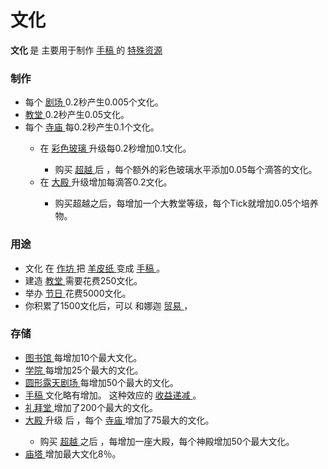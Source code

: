 # 文化
<strong>
          文化
    </strong>
        是
        主要用于制作
      <a href="#manuscript">
          手稿
      </a>
        的
    <a href="#Resources#_Special_Resources">
          特殊资源
    </a>
    
### 制作
<ul>
      <li>
        <a href="#Buildings#Amphitheatre">
        </a>
            每个
          <a href="#Buildings#Amphitheatre">
              剧场
          </a>
            0.2秒产生0.005个文化。
      </li>
      <li>
        <a href="#Buildings#Chapel">
              教堂
        </a>
            0.2秒产生0.05文化。
      </li>
      <li>
            每个
          <a href="?file=001-猫咪百科/01-建筑物/07-文化建筑#寺庙">
              寺庙
          </a>
            每0.2秒产生0.1个文化。
      </li>
      <ul>
        <li>
              在
          <a href="#Religion#Stained_Glass">
                彩色玻璃
          </a>
              升级每0.2秒增加0.1文化。
        </li>
        <ul>
          <li>
                购买
            <a href="#Religion#Transcendence">
                  超越
            </a>
                后
                ，每个额外的彩色玻璃水平添加0.05每个滴答的文化。
          </li>
        </ul>
        <li>
              在
          <a href="#Religion#Basilica">
                大殿
          </a>
              升级增加每滴答0.2文化。
        </li>
        <ul>
          <li>
                购买超越之后，每增加一个大教堂等级，每个Tick就增加0.05个培养物。
          </li>
        </ul>
      </ul>
    </ul>
    
### 用途
<ul>
      <li>
            文化
            在
          <a href="#workshop">
              作坊
          </a>
            把
        <a href="#parchment">
              羊皮纸
        </a>
            变成
        <a href="#manuscript">
              手稿
        </a>
            。
      </li>
      <li>
            建造
        <a href="#Buildings#Chapel">
              教堂
        </a>
            需要花费250文化。
      </li>
      <li>
            举办
        <a href="#festival">
              节日
        </a>
            花费5000文化。
      </li>
      <li>
            你积累了1500文化后，可以
            和娜迦
        <a href="#Trade">
              贸易
        </a>
            ，
      </li>
    </ul>
    
### 存储
<ul>
      <li>
        <a href="#Buildings#Library">
              图书馆
        </a>
            每增加10个最大文化。
      </li>
      <li>
        <a href="#Buildings#Academy">
              学院
        </a>
            每增加25个最大的文化。
      </li>
      <li>
        <a href="#Buildings#Amphitheatre">
              圆形露天剧场
        </a>
            每增加50个最大的文化。
      </li>
      <li>
        <a href="#manuscript">
              手稿
        </a>
            文化略有增加。
            这种效应的
        <a href="#Diminishing+Returns">
              收益递减
        </a>
            。
      </li>
      <li>
        <a href="#Buildings#Chapel">
              礼拜堂
        </a>
            增加了200个最大的文化。
      </li>
      <li>
        <a href="#Religion#Basilica">
              大殿
        </a>
            升级
            后
            ，每个
        <a href="?file=001-猫咪百科/01-建筑物/07-文化建筑#寺庙">
              寺庙
        </a>
            增加了75最大的文化。
      </li>
      <ul>
        <li>
              购买
          <a href="#Religion#Transcendence">
                超越
          </a>
              之后
              ，每增加一座大殿，每个神殿增加50个最大文化。
        </li>
      </ul>
      <li>
        <a href="#Buildings#Ziggurat">
              庙塔
        </a>
            增加最大文化8％。
      </li>
    </ul>
  </div>
  <p style="float:right;margin:6px">
  </p>
</td>